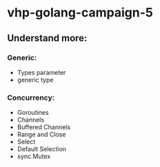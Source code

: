 # vhp-golang-campaign-5

## Understand more:

### Generic: 
- Types parameter
- generic type

### Concurrency: 
- Goroutines
- Channels
- Buffered Channels
- Range and Close
- Select
- Default Selection
- sync.Mutex
